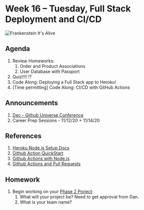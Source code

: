 # Week 16 – Tuesday, Full Stack Deployment and CI/CD

![Frankenstein It's Alive](https://media.giphy.com/media/vmv47p4zksWDC/giphy.gif)

## Agenda
1. Review Homeworks: 
    1. Order and Product Associations
    1. User Database with Passport
1. Quiz!!!! ⁉️
1. Code Along: Deploying a Full Stack app to Heroku!
1. [Time permitting] Code Along: CI/CD with GitHub Actions

## Announcements
1. [Dec - Github Universe Conference](https://githubuniverse.com/)
1. Career Prep Sessions - 11/12/20 + 11/14/20

## References
1. [Heroku Node.js Setup Docs](TBD)
1. [Github Action QuickStart](https://docs.github.com/en/free-pro-team@latest/actions/quickstart)
1. [Github Actions with Node.js](https://docs.github.com/en/free-pro-team@latest/actions/guides/building-and-testing-nodejs)
1. [Github Actions and Pull Requests](https://docs.github.com/en/free-pro-team@latest/github/administering-a-repository/enabling-required-status-checks)

## Homework
1. Begin working on your [Phase 2 Project](../phase2_project/README.md):
    1. What will your project be? Need to get approval from Dan.
    1. What is your team name?
